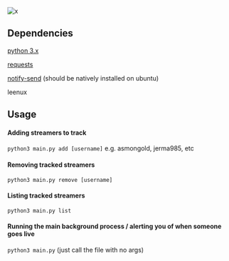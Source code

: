![x](https://imgur.com/ggW0ElK.png)
## Dependencies
[python 3.x](https://www.python.org/downloads/)

[requests](https://requests.readthedocs.io/en/master/)

[notify-send](https://ss64.com/bash/notify-send.html) (should be natively installed on ubuntu)

leenux

## Usage
#### Adding streamers to track
`python3 main.py add [username]` e.g. asmongold, jerma985, etc
#### Removing tracked streamers
`python3 main.py remove [username]`
#### Listing tracked streamers
`python3 main.py list`
#### Running the main background process / alerting you of when someone goes live
`python3 main.py` (just call the file with no args)
